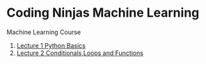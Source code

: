 # Coding Ninjas Machine Learning
Machine Learning Course 

1. [Lecture 1 Python Basics](https://github.com/anuraglahon16/Coding-Ninjas-Machine-Learning-/tree/master/Lecture%201%20Python%20Basics)
2. [Lecture 2 Conditionals,Loops and Functions](https://github.com/anuraglahon16/Coding-Ninjas-Machine-Learning-/tree/master/Lecture%202%20Conditionals%20loops%20and%20Functions)
